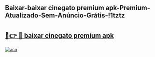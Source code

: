 
## Baixar-baixar cinegato premium apk-Premium-Atualizado-Sem-Anúncio-Grátis-!1tztz

# <h2><a href="https://andorid.site?title=baixar_cinegato_premium_apk&ref=27">🔗👉 🔴 baixar cinegato premium apk</a></h2>

[![acn](https://github.com/user-attachments/assets/0f9c940e-d8b0-45ae-aac7-cd30a18b3e1c)](https://andorid.site?title=baixar_cinegato_premium_apk&ref=27)

